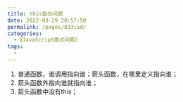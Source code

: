 ```yaml
---
title: this指向问题
date: 2022-03-29 20:57:50
permalink: /pages/833cad/
categories:
  - 《JavaScript面试问题》
tags:
  - 
---
```


1. 普通函数，谁调用指向谁；箭头函数，在哪里定义指向谁；
2. 箭头函数外指向谁就指向谁；
3. 箭头函数中没有this；